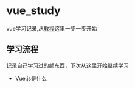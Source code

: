 # vue_study
vue学习记录,从[教程](https://cn.vuejs.org/v2/guide/)这里一步一步开始

## 学习流程

记录自己学习过的额东西，下次从这里开始继续学习

* Vue.js是什么